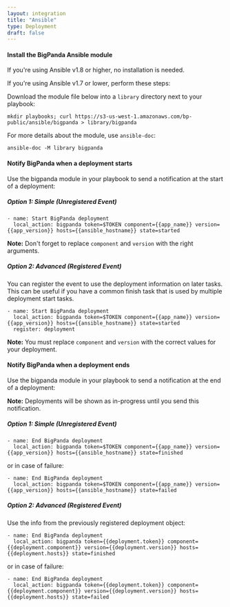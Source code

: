 ```yaml
---
layout: integration 
title: "Ansible"
type: Deployment
draft: false
---
```


#### Install the BigPanda Ansible module
If you're using Ansible v1.8 or higher, no installation is needed.

If you're using Ansible v1.7 or lower, perform these steps:

Download the module file below into a `library` directory next to your playbook:

    mkdir playbooks; curl https://s3-us-west-1.amazonaws.com/bp-public/ansible/bigpanda > library/bigpanda

For more details about the module, use `ansible-doc`:

    ansible-doc -M library bigpanda

<!-- section-separator -->

#### Notify BigPanda when a deployment starts
Use the bigpanda module in your playbook to send a notification at the start of a deployment:

##### Option 1: Simple (Unregistered Event)

    - name: Start BigPanda deployment
      local_action: bigpanda token=$TOKEN component={{app_name}} version={{app_version}} hosts={{ansible_hostname}} state=started

**Note:** Don't forget to replace `component` and `version` with the right arguments.

##### Option 2: Advanced (Registered Event)
You can register the event to use the deployment information on later tasks. This can be useful if you have a common finish task that is used by multiple deployment start tasks.

    - name: Start BigPanda deployment
      local_action: bigpanda token=$TOKEN component={{app_name}} version={{app_version}} hosts={{ansible_hostname}} state=started
      register: deployment

**Note:** You must replace `component` and `version` with the correct values for your deployment.

<!-- section-separator -->

#### Notify BigPanda when a deployment ends
Use the bigpanda module in your playbook to send a notification at the end of a deployment:

**Note:** Deployments will be shown as in-progress until you send this notification.

##### Option 1: Simple (Unregistered Event)

    - name: End BigPanda deployment
      local_action: bigpanda token=$TOKEN component={{app_name}} version={{app_version}} hosts={{ansible_hostname}} state=finished

or in case of failure:

    - name: End BigPanda deployment
      local_action: bigpanda token=$TOKEN component={{app_name}} version={{app_version}} hosts={{ansible_hostname}} state=failed


##### Option 2: Advanced (Registered Event)
Use the info from the previously registered deployment object:

    - name: End BigPanda deployment
      local_action: bigpanda token={{deployment.token}} component={{deployment.component}} version={{deployment.version}} hosts={{deployment.hosts}} state=finished

or in case of failure:

    - name: End BigPanda deployment
      local_action: bigpanda token={{deployment.token}} component={{deployment.component}} version={{deployment.version}} hosts={{deployment.hosts}} state=failed
